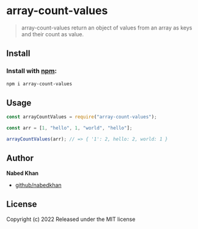 # array-count-values

> array-count-values return an object of values from an array as keys and their count as value.

## Install

### Install with [npm](npmjs.org):

```bash
npm i array-count-values
```

## Usage

```js
const arrayCountValues = require("array-count-values");

const arr = [1, "hello", 1, "world", "hello"];

arrayCountValues(arr); // => { '1': 2, hello: 2, world: 1 }
```

## Author

**Nabed Khan**

- [github/nabedkhan](https://github.com/nabedkhan)

## License

Copyright (c) 2022
Released under the MIT license
